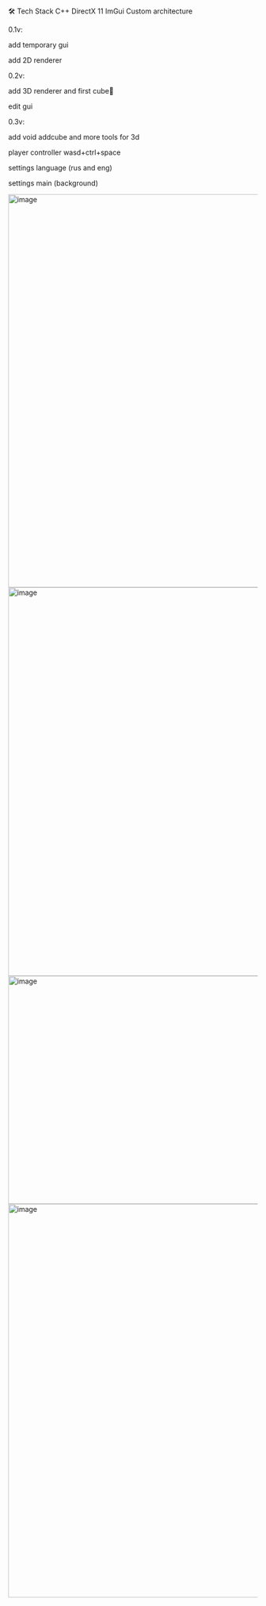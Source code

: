 🛠️ Tech Stack
C++
DirectX 11
ImGui
Custom architecture


0.1v:

add temporary gui

add 2D renderer


0.2v:

add 3D renderer and first cube🎉

edit gui


0.3v:

add void addcube and more tools for 3d

player controller wasd+ctrl+space

settings language (rus and eng)

settings main (background)


<img width="1262" height="793" alt="image" src="https://github.com/user-attachments/assets/353adebf-f32c-42b7-a4ad-22afc6cd8fdf" />
<img width="1261" height="784" alt="image" src="https://github.com/user-attachments/assets/995b19f0-4aa8-4609-94d4-a78274aaffee" />
<img width="874" height="460" alt="image" src="https://github.com/user-attachments/assets/21b539f3-6308-4a4a-b541-510597a56cfd" />
<img width="1265" height="794" alt="image" src="https://github.com/user-attachments/assets/8afadedb-62c5-4b91-aee8-44ef062cd1a4" />
